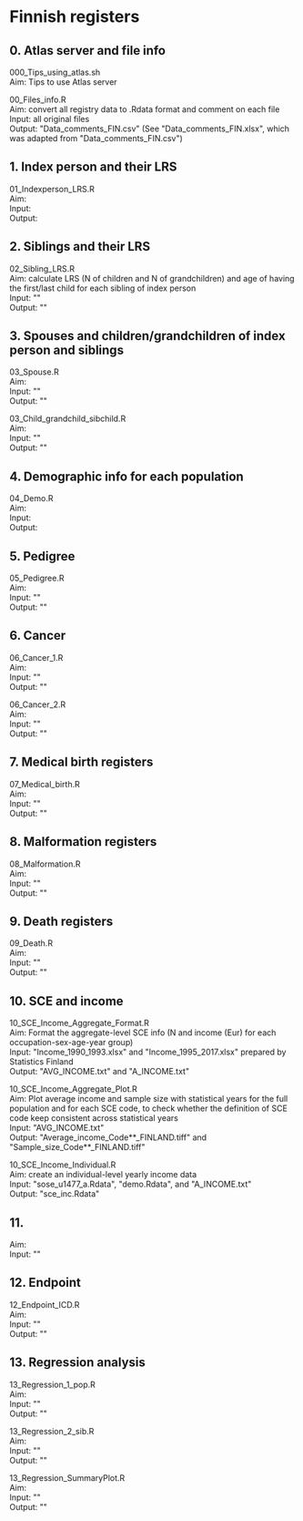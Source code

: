 # Finnish registers


## 0. Atlas server and file info  
000_Tips_using_atlas.sh  
Aim: Tips to use Atlas server  

00_Files_info.R  
Aim: convert all registry data to .Rdata format and comment on each file  
Input: all original files  
Output: "Data_comments_FIN.csv" (See "Data_comments_FIN.xlsx", which was adapted from "Data_comments_FIN.csv")  


## 1. Index person and their LRS  
01_Indexperson_LRS.R  
Aim:  
Input:  
Output:  


## 2. Siblings and their LRS  
02_Sibling_LRS.R  
Aim: calculate LRS (N of children and N of grandchildren) and age of having the first/last child for each sibling of index person   
Input: ""   
Output: ""  


## 3. Spouses and children/grandchildren of index person and siblings  
03_Spouse.R  
Aim:    
Input: ""   
Output: ""  

03_Child_grandchild_sibchild.R  
Aim:    
Input: ""   
Output: ""  


## 4. Demographic info for each population
04_Demo.R  
Aim:  
Input:  
Output:  


## 5. Pedigree   
05_Pedigree.R  
Aim:    
Input: ""   
Output: ""  


## 6. Cancer
06_Cancer_1.R   
Aim:    
Input: ""   
Output: ""  

06_Cancer_2.R   
Aim:    
Input: ""   
Output: ""  


## 7. Medical birth registers
07_Medical_birth.R  
Aim:    
Input: ""   
Output: ""  


## 8. Malformation registers
08_Malformation.R  
Aim:    
Input: ""   
Output: ""  


## 9. Death registers
09_Death.R  
Aim:    
Input: ""   
Output: ""  


## 10. SCE and income
10_SCE_Income_Aggregate_Format.R  
Aim: Format the aggregate-level SCE info (N and income (Eur) for each occupation-sex-age-year group)  
Input: "Income_1990_1993.xlsx" and "Income_1995_2017.xlsx" prepared by Statistics Finland  
Output: "AVG_INCOME.txt" and "A_INCOME.txt"  

10_SCE_Income_Aggregate_Plot.R  
Aim: Plot average income and sample size with statistical years for the full population and for each SCE code, to check whether the definition of SCE code keep consistent across statistical years  
Input: "AVG_INCOME.txt"  
Output: "Average_income_Code**_FINLAND.tiff" and "Sample_size_Code**_FINLAND.tiff"  

10_SCE_Income_Individual.R  
Aim: create an individual-level yearly income data  
Input: "sose_u1477_a.Rdata", "demo.Rdata", and "A_INCOME.txt"  
Output: "sce_inc.Rdata"  


## 11.  
 
Aim:    
Input: ""   


## 12. Endpoint 
12_Endpoint_ICD.R  
Aim:    
Input: ""   
Output: ""  


## 13. Regression analysis
13_Regression_1_pop.R  
Aim:    
Input: ""   
Output: ""  

13_Regression_2_sib.R  
Aim:    
Input: ""   
Output: ""  

13_Regression_SummaryPlot.R  
Aim:    
Input: ""   
Output: ""  

